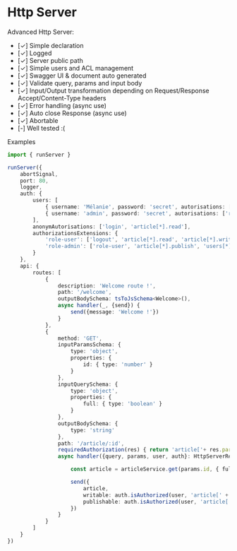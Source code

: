 # Http Server

Advanced Http Server:
- [✓] Simple declaration
- [✓] Logged
- [✓] Server public path
- [✓] Simple users and ACL management
- [✓] Swagger UI & document auto generated
- [✓] Validate query, params and input body
- [✓] Input/Output transformation depending on Request/Response Accept/Content-Type headers
- [✓] Error handling (async use)
- [✓] Auto close Response (async use)
- [✓] Abortable
- [-] Well tested :(

Examples

```typescript
import { runServer }

runServer({
    abortSignal,
    port: 80,
    logger,
    auth: {
        users: [
            { username: 'Mélanie', password: 'secret', autorisations: ['role-user'] },
            { username: 'admin', password: 'secret', autorisations: ['role-admin'] },
        ],
        anonymAutorisations: ['login', 'article[*].read'],
        authorizationsExtensions: {
            'role-user': ['logout', 'article[*].read', 'article[*].write'],
            'role-admin': ['role-user', 'article[*].publish', 'users[*].delete', '!users[admin].delete']
        }
    },
    api: {
        routes: [
            {
                description: 'Welcome route !',
                path: '/welcome',
                outputBodySchema: tsToJsSchema<Welcome>(),
                async handler(_, {send}) {
                    send({message: 'Welcome !'})
                }
            },
            {
                method: 'GET',
                inputParamsSchema: {
                    type: 'object',
                    properties: {
                        id: { type: 'number' }
                    }
                },
                inputQuerySchema: {
                    type: 'object',
                    properties: {
                        full: { type: 'boolean' }
                    }
                },
                outputBodySchema: {
                    type: 'string'
                },
                path: '/article/:id',
                requiredAuthorization(res) { return 'article['+ res.params.id +'].read' },
                async handler({query, params, user, auth}: HttpServerRequest<{id: number}, {full: boolean}>, {send}: HttpServerResponse<string>) {

                    const article = articleService.get(params.id, { full: query.full })

                    send({
                        article,
                        writable: auth.isAuthorized(user, 'article[' + params.id + '].write'),
                        publishable: auth.isAuthorized(user, 'article[' + params.id + '].publish')
                    })
                }
            }
        ]
    }
})
```